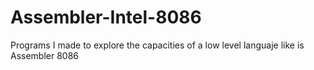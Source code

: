 # Assembler-Intel-8086
Programs I made to explore the capacities of a low level languaje like is Assembler 8086
